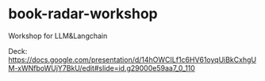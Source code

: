 # book-radar-workshop

Workshop for LLM&Langchain

Deck: https://docs.google.com/presentation/d/14hOWCILf1c6HV61oyqUiBkCxhgUM-xWNfboWUjY7BkU/edit#slide=id.g29000e59aa7_0_110
